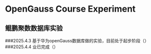 # OpenGauss Course Experiment
## 鲲鹏聚数数据库实验
###2025.4.3
基于华为openGauss数据库做的实验，目前处于起步阶段（）
###2025.4.4
业已完成（）
